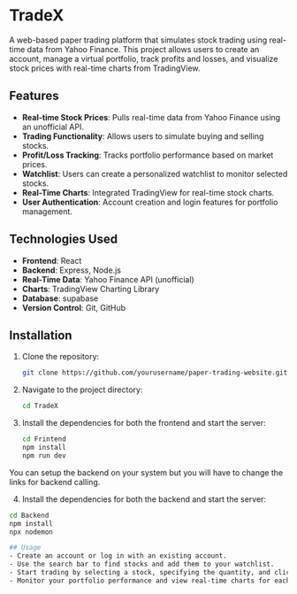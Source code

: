 ﻿# TradeX

A web-based paper trading platform that simulates stock trading using real-time data from Yahoo Finance. This project allows users to create an account, manage a virtual portfolio, track profits and losses, and visualize stock prices with real-time charts from TradingView.

## Features

- **Real-time Stock Prices**: Pulls real-time data from Yahoo Finance using an unofficial API.
- **Trading Functionality**: Allows users to simulate buying and selling stocks.
- **Profit/Loss Tracking**: Tracks portfolio performance based on market prices.
- **Watchlist**: Users can create a personalized watchlist to monitor selected stocks.
- **Real-Time Charts**: Integrated TradingView for real-time stock charts.
- **User Authentication**: Account creation and login features for portfolio management.

## Technologies Used

- **Frontend**: React
- **Backend**: Express, Node.js
- **Real-Time Data**: Yahoo Finance API (unofficial)
- **Charts**: TradingView Charting Library
- **Database**: supabase
- **Version Control**: Git, GitHub

## Installation

1. Clone the repository:

   ```bash
   git clone https://github.com/yourusername/paper-trading-website.git

2. Navigate to the project directory:

   ```bash
   cd TradeX
   
3. Install the dependencies for both the frontend and start the server:

   ```bash
   cd Frintend
   npm install
   npm run dev

You can setup the backend on your system but you will have to change the links for backend calling.

4.  Install the dependencies for both the backend and start the server:

   ```bash
   cd Backend
   npm install
   npx nodemon

## Usage
- Create an account or log in with an existing account.
- Use the search bar to find stocks and add them to your watchlist.
- Start trading by selecting a stock, specifying the quantity, and clicking buy/sell.
- Monitor your portfolio performance and view real-time charts for each stock.
  






